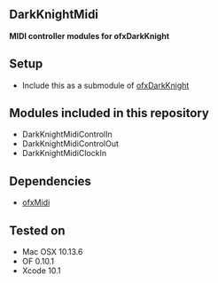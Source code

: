 ## DarkKnightMidi ##

**MIDI controller modules for ofxDarkKnight**

## Setup
- Include this as a submodule of [ofxDarkKnight](https://github.com/luiscript/ofxDarkKnight)

## Modules included in this repository
- DarkKnightMidiControlIn
- DarkKnightMidiControlOut
- DarkKnightMidiClockIn

## Dependencies
- [ofxMidi](https://github.com/danomatika/ofxMidi) 

## Tested on
- Mac OSX 10.13.6  
- OF 0.10.1 
- Xcode 10.1